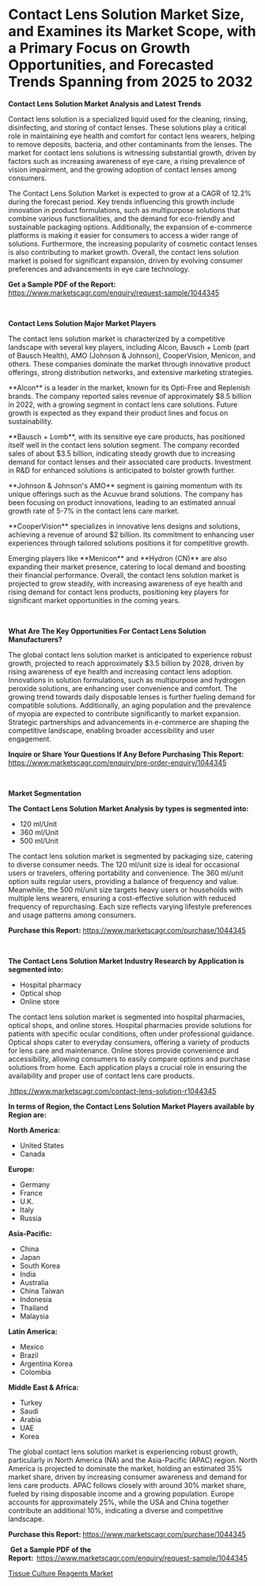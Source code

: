 <p><h1>Contact Lens Solution Market Size, and Examines its Market Scope, with a Primary Focus on Growth Opportunities, and Forecasted Trends Spanning from 2025 to 2032</h1></p><p><strong>Contact Lens Solution Market Analysis and Latest Trends</strong></p>
<p><p>Contact lens solution is a specialized liquid used for the cleaning, rinsing, disinfecting, and storing of contact lenses. These solutions play a critical role in maintaining eye health and comfort for contact lens wearers, helping to remove deposits, bacteria, and other contaminants from the lenses. The market for contact lens solutions is witnessing substantial growth, driven by factors such as increasing awareness of eye care, a rising prevalence of vision impairment, and the growing adoption of contact lenses among consumers.</p><p>The Contact Lens Solution Market is expected to grow at a CAGR of 12.2% during the forecast period. Key trends influencing this growth include innovation in product formulations, such as multipurpose solutions that combine various functionalities, and the demand for eco-friendly and sustainable packaging options. Additionally, the expansion of e-commerce platforms is making it easier for consumers to access a wider range of solutions. Furthermore, the increasing popularity of cosmetic contact lenses is also contributing to market growth. Overall, the contact lens solution market is poised for significant expansion, driven by evolving consumer preferences and advancements in eye care technology.</p></p>
<p><strong>Get a Sample PDF of the Report:&nbsp;</strong> <a href="https://www.marketscagr.com/enquiry/request-sample/1044345?utm_campaign=2138&utm_medium=2&utm_source=Github&utm_content=ia&utm_term=08032025&utm_id=contact-lens-solution">https://www.marketscagr.com/enquiry/request-sample/1044345</a></p>
<p>&nbsp;</p>
<p><strong>Contact Lens Solution Major Market Players</strong></p>
<p><p>The contact lens solution market is characterized by a competitive landscape with several key players, including Alcon, Bausch + Lomb (part of Bausch Health), AMO (Johnson & Johnson), CooperVision, Menicon, and others. These companies dominate the market through innovative product offerings, strong distribution networks, and extensive marketing strategies.</p><p>**Alcon** is a leader in the market, known for its Opti-Free and Replenish brands. The company reported sales revenue of approximately $8.5 billion in 2022, with a growing segment in contact lens care solutions. Future growth is expected as they expand their product lines and focus on sustainability.</p><p>**Bausch + Lomb**, with its sensitive eye care products, has positioned itself well in the contact lens solution segment. The company recorded sales of about $3.5 billion, indicating steady growth due to increasing demand for contact lenses and their associated care products. Investment in R&D for enhanced solutions is anticipated to bolster growth further.</p><p>**Johnson & Johnson's AMO** segment is gaining momentum with its unique offerings such as the Acuvue brand solutions. The company has been focusing on product innovations, leading to an estimated annual growth rate of 5-7% in the contact lens care market.</p><p>**CooperVision** specializes in innovative lens designs and solutions, achieving a revenue of around $2 billion. Its commitment to enhancing user experiences through tailored solutions positions it for competitive growth. </p><p>Emerging players like **Menicon** and **Hydron (CN)** are also expanding their market presence, catering to local demand and boosting their financial performance. Overall, the contact lens solution market is projected to grow steadily, with increasing awareness of eye health and rising demand for contact lens products, positioning key players for significant market opportunities in the coming years.</p></p>
<p>&nbsp;</p>
<p><strong>What Are The Key Opportunities For Contact Lens Solution Manufacturers?</strong></p>
<p><p>The global contact lens solution market is anticipated to experience robust growth, projected to reach approximately $3.5 billion by 2028, driven by rising awareness of eye health and increasing contact lens adoption. Innovations in solution formulations, such as multipurpose and hydrogen peroxide solutions, are enhancing user convenience and comfort. The growing trend towards daily disposable lenses is further fueling demand for compatible solutions. Additionally, an aging population and the prevalence of myopia are expected to contribute significantly to market expansion. Strategic partnerships and advancements in e-commerce are shaping the competitive landscape, enabling broader accessibility and user engagement.</p></p>
<p><strong>Inquire or Share Your Questions If Any Before Purchasing This Report:</strong> <a href="https://www.marketscagr.com/enquiry/pre-order-enquiry/1044345?utm_campaign=2138&utm_medium=2&utm_source=Github&utm_content=ia&utm_term=08032025&utm_id=contact-lens-solution">https://www.marketscagr.com/enquiry/pre-order-enquiry/1044345</a></p>
<p>&nbsp;</p>
<p><strong>Market Segmentation</strong></p>
<p><strong>The Contact Lens Solution Market Analysis by types is segmented into:</strong></p>
<p><ul><li>120 ml/Unit</li><li>360 ml/Unit</li><li>500 ml/Unit</li></ul></p>
<p><p>The contact lens solution market is segmented by packaging size, catering to diverse consumer needs. The 120 ml/unit size is ideal for occasional users or travelers, offering portability and convenience. The 360 ml/unit option suits regular users, providing a balance of frequency and value. Meanwhile, the 500 ml/unit size targets heavy users or households with multiple lens wearers, ensuring a cost-effective solution with reduced frequency of repurchasing. Each size reflects varying lifestyle preferences and usage patterns among consumers.</p></p>
<p><strong>Purchase this Report:&nbsp;</strong><a href="https://www.marketscagr.com/purchase/1044345?utm_campaign=2138&utm_medium=2&utm_source=Github&utm_content=ia&utm_term=08032025&utm_id=contact-lens-solution">https://www.marketscagr.com/purchase/1044345</a></p>
<p>&nbsp;</p>
<p><strong>The Contact Lens Solution Market Industry Research by Application is segmented into:</strong></p>
<p><ul><li>Hospital pharmacy</li><li>Optical shop</li><li>Online store</li></ul></p>
<p><p>The contact lens solution market is segmented into hospital pharmacies, optical shops, and online stores. Hospital pharmacies provide solutions for patients with specific ocular conditions, often under professional guidance. Optical shops cater to everyday consumers, offering a variety of products for lens care and maintenance. Online stores provide convenience and accessibility, allowing consumers to easily compare options and purchase solutions from home. Each application plays a crucial role in ensuring the availability and proper use of contact lens care products.</p></p>
<p><a href="https://www.marketscagr.com/contact-lens-solution-r1044345?utm_campaign=2138&utm_medium=2&utm_source=Github&utm_content=ia&utm_term=08032025&utm_id=contact-lens-solution">&nbsp;https://www.marketscagr.com/contact-lens-solution-r1044345</a></p>
<p><strong>In terms of Region, the Contact Lens Solution Market Players available by Region are:</strong></p>
<p>
    <p> <strong> North America: </strong>
        <ul>
            <li>United States</li>
            <li>Canada</li>
        </ul>
        </p> 
    <p> <strong> Europe: </strong>
        <ul>
            <li>Germany</li>
            <li>France</li>
            <li>U.K.</li>
            <li>Italy</li>
            <li>Russia</li>
        </ul>
        </p> 
    <p> <strong> Asia-Pacific: </strong>
        <ul>
            <li>China</li>
            <li>Japan</li>
            <li>South Korea</li>
            <li>India</li>
            <li>Australia</li>
            <li>China Taiwan</li>
            <li>Indonesia</li>
            <li>Thailand</li>
            <li>Malaysia</li>
        </ul>
        </p> 
    <p> <strong> Latin America: </strong>
        <ul>
            <li>Mexico</li>
            <li>Brazil</li>
            <li>Argentina Korea</li>
            <li>Colombia</li>
        </ul>
        </p> 
    <p> <strong> Middle East & Africa: </strong>
        <ul>
            <li>Turkey</li>
            <li>Saudi</li>
            <li>Arabia</li>
            <li>UAE</li>
            <li>Korea</li>
        </ul>
    </p>
    </p>
<p><p>The global contact lens solution market is experiencing robust growth, particularly in North America (NA) and the Asia-Pacific (APAC) region. North America is projected to dominate the market, holding an estimated 35% market share, driven by increasing consumer awareness and demand for lens care products. APAC follows closely with around 30% market share, fueled by rising disposable income and a growing population. Europe accounts for approximately 25%, while the USA and China together contribute an additional 10%, indicating a diverse and competitive landscape.</p></p>
<p><strong>Purchase this Report: </strong><a href="https://www.marketscagr.com/purchase/1044345?utm_campaign=2138&utm_medium=2&utm_source=Github&utm_content=ia&utm_term=08032025&utm_id=contact-lens-solution">https://www.marketscagr.com/purchase/1044345</a></p>
<p>&nbsp;<strong>Get a Sample PDF of the Report:&nbsp;&nbsp;</strong><a href="https://www.marketscagr.com/enquiry/request-sample/1044345?utm_campaign=2138&utm_medium=2&utm_source=Github&utm_content=ia&utm_term=08032025&utm_id=contact-lens-solution">https://www.marketscagr.com/enquiry/request-sample/1044345</a></p>
<p><strong></strong></p>
<p><p><a href="https://github.com/joannesouthgate/Market-Research-Report-List-5/blob/main/tissue-culture-reagents-market.md?utm_campaign=2138&utm_medium=2&utm_source=Github&utm_content=ia&utm_term=08032025&utm_id=contact-lens-solution">Tissue Culture Reagents Market</a></p></p>